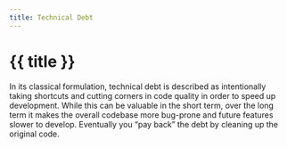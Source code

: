 ```yaml
---
title: Technical Debt
---
```


# {{ title }}
In its classical formulation, technical debt is described as intentionally taking shortcuts and cutting corners in code quality in order to speed up development. While this can be valuable in the short term, over the long term it makes the overall codebase more bug-prone and future features slower to develop. Eventually you “pay back” the debt by cleaning up the original code.
